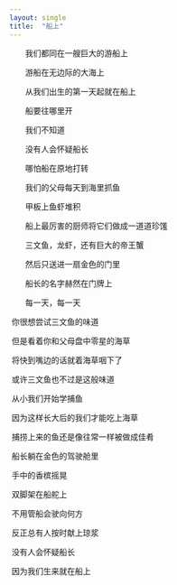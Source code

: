 ```yaml
---
layout: single
title:  "船上"
---
```

​&emsp;&emsp;我们都同在一艘巨大的游船上

​&emsp;&emsp;游船在无边际的大海上

​&emsp;&emsp;从我们出生的第一天起就在船上

​&emsp;&emsp;船要往哪里开

​&emsp;&emsp;我们不知道

​&emsp;&emsp;没有人会怀疑船长

​&emsp;&emsp;哪怕船在原地打转

​&emsp;&emsp;我们的父母每天到海里抓鱼

​&emsp;&emsp;甲板上鱼虾堆积

​&emsp;&emsp;船上最厉害的厨师将它们做成一道道珍馐

​&emsp;&emsp;三文鱼，龙虾，还有巨大的帝王蟹

​&emsp;&emsp;然后只送进一扇金色的门里

​&emsp;&emsp;船长的名字赫然在门牌上

​&emsp;&emsp;每一天，每一天

​        你很想尝试三文鱼的味道

​        但是看着你和父母盘中零星的海草

​        将快到嘴边的话就着海草咽下了

​        或许三文鱼也不过是这般味道

​        从小我们开始学捕鱼

​        因为这样长大后的我们才能吃上海草

​        捕捞上来的鱼还是像往常一样被做成佳肴

​        船长躺在金色的驾驶舱里

​        手中的香槟摇晃

​        双脚架在船舵上        

​        不用管船会驶向何方

​        反正总有人按时献上琼浆                      

​        没有人会怀疑船长    

​        因为我们生来就在船上